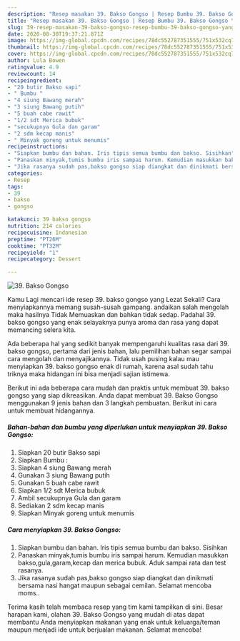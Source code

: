 ```yaml
---
description: "Resep masakan 39. Bakso Gongso | Resep Bumbu 39. Bakso Gongso Yang Lezat Sekali"
title: "Resep masakan 39. Bakso Gongso | Resep Bumbu 39. Bakso Gongso Yang Lezat Sekali"
slug: 39-resep-masakan-39-bakso-gongso-resep-bumbu-39-bakso-gongso-yang-lezat-sekali
date: 2020-08-30T19:37:21.871Z
image: https://img-global.cpcdn.com/recipes/78dc552787351555/751x532cq70/39-bakso-gongso-foto-resep-utama.jpg
thumbnail: https://img-global.cpcdn.com/recipes/78dc552787351555/751x532cq70/39-bakso-gongso-foto-resep-utama.jpg
cover: https://img-global.cpcdn.com/recipes/78dc552787351555/751x532cq70/39-bakso-gongso-foto-resep-utama.jpg
author: Lula Bowen
ratingvalue: 4.9
reviewcount: 14
recipeingredient:
- "20 butir Bakso sapi"
- " Bumbu "
- "4 siung Bawang merah"
- "3 siung Bawang putih"
- "5 buah cabe rawit"
- "1/2 sdt Merica bubuk"
- "secukupnya Gula dan garam"
- "2 sdm kecap manis"
- " Minyak goreng untuk menumis"
recipeinstructions:
- "Siapkan bumbu dan bahan. Iris tipis semua bumbu dan bakso. Sisihkan"
- "Panaskan minyak,tumis bumbu iris sampai harum. Kemudian masukkan bakso,gula,garam,kecap dan merica bubuk. Aduk sampai rata dan test rasanya."
- "Jika rasanya sudah pas,bakso gongso siap diangkat dan dinikmati bersama nasi hangat maupun sebagai cemilan. Selamat mencoba moms.."
categories:
- Resep
tags:
- 39
- bakso
- gongso

katakunci: 39 bakso gongso 
nutrition: 214 calories
recipecuisine: Indonesian
preptime: "PT26M"
cooktime: "PT32M"
recipeyield: "1"
recipecategory: Dessert

---
```



![39. Bakso Gongso](https://img-global.cpcdn.com/recipes/78dc552787351555/751x532cq70/39-bakso-gongso-foto-resep-utama.jpg)

Kamu Lagi mencari ide resep 39. bakso gongso yang Lezat Sekali? Cara menyiapkannya memang susah-susah gampang. andaikan salah mengolah maka hasilnya Tidak Memuaskan dan bahkan tidak sedap. Padahal 39. bakso gongso yang enak selayaknya punya aroma dan rasa yang dapat memancing selera kita.



Ada beberapa hal yang sedikit banyak mempengaruhi kualitas rasa dari 39. bakso gongso, pertama dari jenis bahan, lalu pemilihan bahan segar sampai cara mengolah dan menyajikannya. Tidak usah pusing kalau mau menyiapkan 39. bakso gongso enak di rumah, karena asal sudah tahu triknya maka hidangan ini bisa menjadi sajian istimewa.


Berikut ini ada beberapa cara mudah dan praktis untuk membuat 39. bakso gongso yang siap dikreasikan. Anda dapat membuat 39. Bakso Gongso menggunakan 9 jenis bahan dan 3 langkah pembuatan. Berikut ini cara untuk membuat hidangannya.

<!--inarticleads1-->

##### Bahan-bahan dan bumbu yang diperlukan untuk menyiapkan 39. Bakso Gongso:

1. Siapkan 20 butir Bakso sapi
1. Siapkan  Bumbu :
1. Siapkan 4 siung Bawang merah
1. Gunakan 3 siung Bawang putih
1. Gunakan 5 buah cabe rawit
1. Siapkan 1/2 sdt Merica bubuk
1. Ambil secukupnya Gula dan garam
1. Sediakan 2 sdm kecap manis
1. Siapkan  Minyak goreng untuk menumis




<!--inarticleads2-->

##### Cara menyiapkan 39. Bakso Gongso:

1. Siapkan bumbu dan bahan. Iris tipis semua bumbu dan bakso. Sisihkan
1. Panaskan minyak,tumis bumbu iris sampai harum. Kemudian masukkan bakso,gula,garam,kecap dan merica bubuk. Aduk sampai rata dan test rasanya.
1. Jika rasanya sudah pas,bakso gongso siap diangkat dan dinikmati bersama nasi hangat maupun sebagai cemilan. Selamat mencoba moms..




Terima kasih telah membaca resep yang tim kami tampilkan di sini. Besar harapan kami, olahan 39. Bakso Gongso yang mudah di atas dapat membantu Anda menyiapkan makanan yang enak untuk keluarga/teman maupun menjadi ide untuk berjualan makanan. Selamat mencoba!
